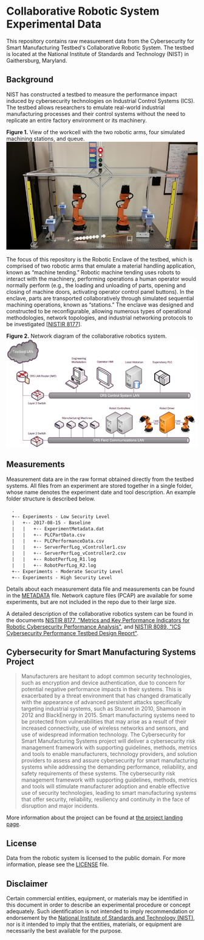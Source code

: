 # Collaborative Robotic System Experimental Data
This repository contains raw measurement data from the Cybersecurity for Smart Manufacturing Testbed's Collaborative Robotic System. The testbed is located at the National Institute of Standards and Technology (NIST) in Gaithersburg, Maryland.

## Background
NIST has constructed a testbed to measure the performance impact induced by cybersecurity technologies on Industrial Control Systems (ICS). The testbed allows researchers to emulate real-world industrial manufacturing processes and their control systems without the need to replicate an entire factory environment or its machinery.

__Figure 1.__ View of the workcell with the two robotic arms, four simulated machining stations, and queue.
![_robots]

The focus of this repository is the Robotic Enclave of the testbed, which is comprised of two robotic arms that emulate a material handling application, known as “machine tending.” Robotic machine tending uses robots to interact with the machinery, performing operations a human operator would normally perform (e.g., the loading and unloading of parts, opening and closing of machine doors, activating operator control panel buttons). In the enclave, parts are transported collaboratively through simulated sequential machining operations, known as “stations.” The enclave was designed and constructed to be reconfigurable, allowing numerous types of operational methodologies, network topologies, and industrial networking protocols to be investigated \[[NISTIR 8177][_IR8177]\].

__Figure 2.__ Network diagram of the collaborative robotics system.
![_netdiag]

## Measurements
Measurement data are in the raw format obtained directly from the testbed systems. All files from an experiment are stored together in a single folder, whose name denotes the experiment date and tool description. An example folder structure is described below.

```
  .
  +-- Experiments - Low Security Level
  |   +-- 2017-08-15 - Baseline
  |   |   +-- ExperimentMetadata.dat
  |   |   +-- PLCPartData.csv
  |   |   +-- PLCPerformanceData.csv
  |   |   +-- ServerPerfLog_vController1.csv
  |   |   +-- ServerPerfLog_vController2.csv
  |   |   +-- RobotPerfLog_R1.log
  |   |   +-- RobotPerfLog_R2.log
  +-- Experiments - Moderate Security Level
  +-- Experiments - High Security Level
```
Details about each measurement data file and measurements can be found in the [METADATA][_meta] file. Network capture files (PCAP) are available for some experiments, but are not included in the repo due to their large size. 

A detailed description of the collaborative robotics system can be found in the documents [NISTIR 8177, "Metrics and Key Performance Indicators for Robotic Cybersecurity Performance Analysis"][_IR8177], and [NISTIR 8089, "ICS Cybersecurity Performance Testbed Design Report"][_IR8089].

## Cybersecurity for Smart Manufacturing Systems Project
> Manufacturers are hesitant to adopt common security technologies, such as encryption and device authentication, due to concern for potential negative performance impacts in their systems. This is exacerbated by a threat environment that has changed dramatically with the appearance of advanced persistent attacks specifically targeting industrial systems, such as Stuxnet in 2010, Shamoon in 2012 and BlackEnergy in 2015. Smart manufacturing systems need to be protected from vulnerabilities that may arise as a result of their increased connectivity, use of wireless networks and sensors, and use of widespread information technology. The Cybersecurity for Smart Manufacturing Systems project will deliver a cybersecurity risk management framework with supporting guidelines, methods, metrics and tools to enable manufacturers, technology providers, and solution providers to assess and assure cybersecurity for smart manufacturing systems while addressing the demanding performance, reliability, and safety requirements of these systems. The cybersecurity risk management framework with supporting guidelines, methods, metrics and tools will stimulate manufacturer adoption and enable effective use of security technologies, leading to smart manufacturing systems that offer security, reliability, resiliency and continuity in the face of disruption and major incidents.

More information about the project can be found at [the project landing page][_CSMS].

## License
Data from the robotic system is licensed to the public domain. For more information, please see the [LICENSE][_license] file.

## Disclaimer
Certain commercial entities, equipment, or materials may be identified in this
document in order to describe an experimental procedure or concept adequately.
Such identification is not intended to imply recommendation or endorsement by
the [National Institute of Standards and Technology (NIST)][_NIST], nor is it
intended to imply that the entities, materials, or equipment are necessarily
the best available for the purpose.

[_NIST]: http://www.nist.gov
[_IR8089]: http://nvlpubs.nist.gov/nistpubs/ir/2015/NIST.IR.8089.pdf
[_IR8177]: http://nvlpubs.nist.gov/nistpubs/ir/2017/NIST.IR.8177.pdf
[_CSMS]: https://www.nist.gov/programs-projects/cybersecurity-smart-manufacturing-systems
[_netdiag]: ./readme_assets/RobotEnclave_NetworkDiagram.png "Collaborative Robotic System Network Diagram"
[_meta]: ./METADATA.md
[_robots]: ./readme_assets/roboticsystem.jpg "Collaborative robotic system workcell"
[_license]: ./LICENSE.md
